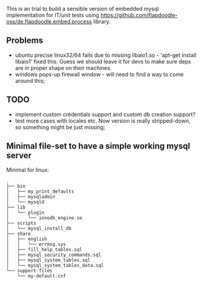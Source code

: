 This is an trial to build a sensible version of embedded mysql implementation for IT/unit tests using https://github.com/flapdoodle-oss/de.flapdoodle.embed.process library.

## Problems
 - ubuntu precise linux32/64 fails due to missing libaio1.so - 'apt-get install libaio1' fixed this. Guess we should leave it for devs to make sure deps are in proper shape on their machines.
 - windows pops-up firewall window - will need to find a way to come around this;

## TODO
 - implement custom credentials support and custom db creation support?
 - test more cases with locales etc. Now version is really stripped-down, so something might be just missing;
 
 
## Minimal file-set to have a simple working mysql server

Minimal for linux:

```
.
├── bin
│   ├── my_print_defaults
│   ├── mysqladmin
│   └── mysqld
├── lib
│   └── plugin
│       └── innodb_engine.so
├── scripts
│   └── mysql_install_db
├── share
│   ├── english
│   │   └── errmsg.sys
│   ├── fill_help_tables.sql
│   ├── mysql_security_commands.sql
│   ├── mysql_system_tables.sql
│   └── mysql_system_tables_data.sql
└── support-files
    └── my-default.cnf
```
